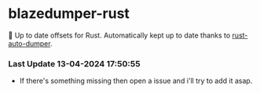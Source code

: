 # blazedumper-rust

🚀 Up to date offsets for Rust. Automatically kept up to date thanks to [rust-auto-dumper](https://github.com/Akandesh/rust-auto-dumper).


### Last Update 13-04-2024 17:50:55
- If there's something missing then open a issue and i'll try to add it asap.